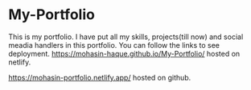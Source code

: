 # My-Portfolio
This is my portfolio.
I have put all my skills, projects(till now) and social meadia handlers in this portfolio.
You can follow the links to see deployment. 
https://mohasin-haque.github.io/My-Portfolio/  hosted on netlify.

https://mohasin-portfolio.netlify.app/  hosted on github.
